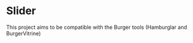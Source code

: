 Slider
======

This project aims to be compatible with the Burger tools (Hamburglar and BurgerVitrine)
